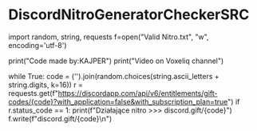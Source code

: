 # DiscordNitroGeneratorCheckerSRC
import random, string, requests
f=open("Valid Nitro.txt", "w", encoding='utf-8')

print("Code made by:KAJPER")
print("Video on Voxeliq channel")


while True:
    code = ('').join(random.choices(string.ascii_letters + string.digits, k=16))
    r = requests.get(f"https://discordapp.com/api/v6/entitlements/gift-codes/{code}?with_application=false&with_subscription_plan=true")
    if r.status_code == 1:
        print(f"Działające nitro >>> discord.gift/{code}")
        f.write(f"discord.gift/{code}\n")
    
